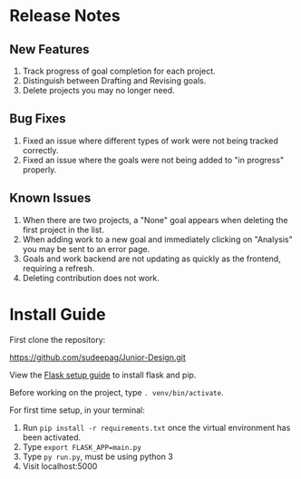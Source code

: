 <h1>Release Notes</h1>

<h2>New Features</h2>

1. Track progress of goal completion for each project.
2. Distinguish between Drafting and Revising goals.
3. Delete projects you may no longer need.

<h2>Bug Fixes</h2>

1. Fixed an issue where different types of work were not being tracked correctly.
2. Fixed an issue where the goals were not being added to "in progress" properly.

<h2>Known Issues</h2>

1. When there are two projects, a "None" goal appears when deleting the first project in the list.
2. When adding work to a new goal and immediately clicking on "Analysis" you may be sent to an error page.
3. Goals and work backend are not updating as quickly as the frontend, requiring a refresh.
4. Deleting contribution does not work.

<h1>Install Guide</h1>

First clone the repository:

https://github.com/sudeepag/Junior-Design.git

View the [Flask setup guide](http://flask.pocoo.org/docs/0.12/installation/) to install flask and pip.

Before working on the project, type `. venv/bin/activate`.

For first time setup, in your terminal:

1. Run `pip install -r requirements.txt` once the virtual environment has been activated.
2. Type `export FLASK_APP=main.py`
3. Type `py run.py`, must be using python 3
4. Visit localhost:5000
